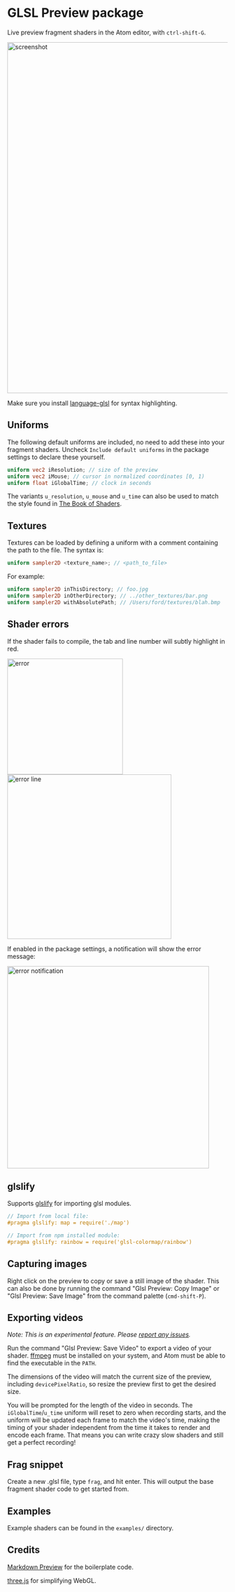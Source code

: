 # GLSL Preview package

Live preview fragment shaders in the Atom editor, with `ctrl-shift-G`.

<img width="800" alt="screenshot" src="https://cdn.rawgit.com/fordhurley/atom-glsl-preview/master/assets/screenshot.jpg">

Make sure you install [language-glsl](https://atom.io/packages/language-glsl)
for syntax highlighting.


## Uniforms

The following default uniforms are included, no need to add these into your
fragment shaders. Uncheck `Include default uniforms` in the package settings to
declare these yourself.

```glsl
uniform vec2 iResolution; // size of the preview
uniform vec2 iMouse; // cursor in normalized coordinates [0, 1)
uniform float iGlobalTime; // clock in seconds
```

The variants `u_resolution`, `u_mouse` and `u_time` can also be used to match
the style found in [The Book of Shaders](http://thebookofshaders.com/).

## Textures

Textures can be loaded by defining a uniform with a comment containing the path
to the file. The syntax is:

```glsl
uniform sampler2D <texture_name>; // <path_to_file>
```

For example:

```glsl
uniform sampler2D inThisDirectory; // foo.jpg
uniform sampler2D inOtherDirectory; // ../other_textures/bar.png
uniform sampler2D withAbsolutePath; // /Users/ford/textures/blah.bmp
```


## Shader errors

If the shader fails to compile, the tab and line number will subtly highlight in
red.

<img width="264" alt="error" src="https://cdn.rawgit.com/fordhurley/atom-glsl-preview/master/assets/error.png">

<img width="375" alt="error line" src="https://cdn.rawgit.com/fordhurley/atom-glsl-preview/master/assets/error-line.png">

If enabled in the package settings, a notification will show the error message:

<img width="461" alt="error notification" src="https://cdn.rawgit.com/fordhurley/atom-glsl-preview/master/assets/error-notification.png">


## glslify

Supports [glslify](https://github.com/glslify/glslify) for importing glsl
modules.

```glsl
// Import from local file:
#pragma glslify: map = require('./map')

// Import from npm installed module:
#pragma glslify: rainbow = require('glsl-colormap/rainbow')
```


## Capturing images

Right click on the preview to copy or save a still image of the shader. This can
also be done by running the command "Glsl Preview: Copy Image" or
"Glsl Preview: Save Image" from the command palette (`cmd-shift-P`).


## Exporting videos

*Note: This is an experimental feature. Please
[report any issues](https://github.com/fordhurley/atom-glsl-preview/issues).*

Run the command "Glsl Preview: Save Video" to export a video of your shader.
[ffmpeg](https://ffmpeg.org/) must be installed on your system, and Atom must be
able to find the executable in the `PATH`.

The dimensions of the video will match the current size of the preview,
including `devicePixelRatio`, so resize the preview first to get the desired
size.

You will be prompted for the length of the video in seconds. The
`iGlobalTime`/`u_time` uniform will reset to zero when recording starts, and the
uniform will be updated each frame to match the video's time, making the timing
of your shader independent from the time it takes to render and encode each
frame. That means you can write crazy slow shaders and still get a perfect
recording!


## Frag snippet

Create a new .glsl file, type `frag`, and hit enter. This will output the base
fragment shader code to get started from.


## Examples

Example shaders can be found in the `examples/` directory.


## Credits

[Markdown Preview](https://github.com/atom/markdown-preview) for the boilerplate
code.

[three.js](http://threejs.org/) for simplifying WebGL.
